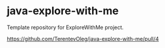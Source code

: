 # java-explore-with-me
Template repository for ExploreWithMe project.

https://github.com/TerentevOleg/java-explore-with-me/pull/4